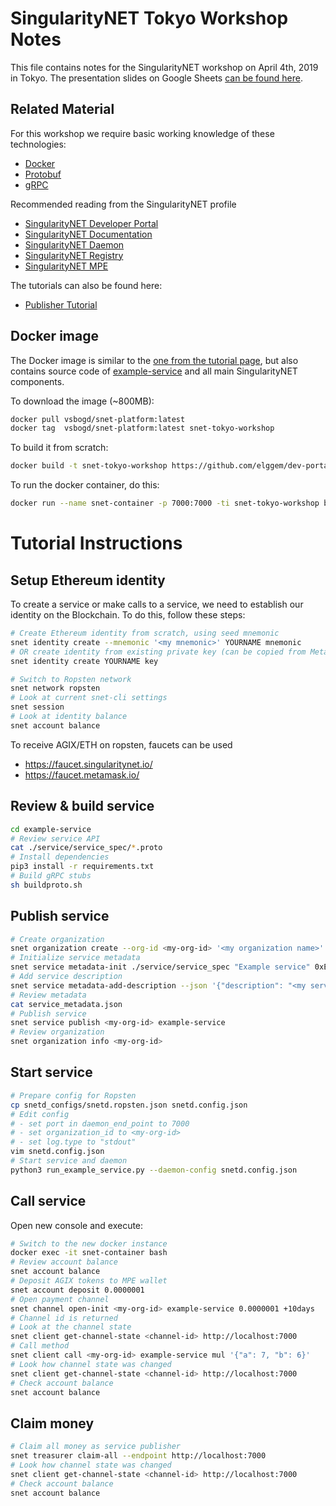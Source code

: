 # SingularityNET Tokyo Workshop Notes

This file contains notes for the SingularityNET workshop on April 4th, 2019 in Tokyo. The presentation slides on Google Sheets [can be found here](https://docs.google.com/presentation/d/1NEKfZP75fCdLJUDG3jVbUY01h4nUaPB6PeTBKZnWjCI).

## Related Material

For this workshop we require basic working knowledge of these technologies:
  - [Docker](https://github.com/wsargent/docker-cheat-sheet)
  - [Protobuf](http://blakesmith.me/2012/09/05/a-primer-on-protocol-buffers.html)
  - [gRPC](https://medium.com/@philipshen13/a-short-introduction-to-grpc-419b620e2177)

Recommended reading from the SingularityNET profile
  - [SingularityNET Developer Portal](https://dev.singularitynet.io)
  - [SingularityNET Documentation](https://dev.singularitynet.io/docs)
  - [SingularityNET Daemon](http://dev.singularitynet.io/docs/concepts/daemon)
  - [SingularityNET Registry](http://dev.singularitynet.io/docs/concepts/registry)
  - [SingularityNET MPE](http://dev.singularitynet.io/docs/ai-consumers/mpe)

The tutorials can also be found here:
  - [Publisher Tutorial](https://dev.singularitynet.io/tutorials/publish/)


## Docker image
The Docker image is similar to the [one from the tutorial page](https://github.com/singnet/dev-portal/blob/master/tutorials/docker/Dockerfile), but also contains source code of [example-service](https://github.com/singnet/example-service) and all main SingularityNET components.

To download the image (~800MB):
```sh
docker pull vsbogd/snet-platform:latest
docker tag  vsbogd/snet-platform:latest snet-tokyo-workshop
```

To build it from scratch:
```sh
docker build -t snet-tokyo-workshop https://github.com/elggem/dev-portal.git#master:/workshops/tokyo-workshop-20190404
```

To run the docker container, do this:
```sh
docker run --name snet-container -p 7000:7000 -ti snet-tokyo-workshop bash
```

# Tutorial Instructions

## Setup Ethereum identity

To create a service or make calls to a service, we need to establish our identity on the Blockchain. To do this, follow these steps:

```sh
# Create Ethereum identity from scratch, using seed mnemonic
snet identity create --mnemonic '<my mnemonic>' YOURNAME mnemonic
# OR create identity from existing private key (can be copied from Metamask):
snet identity create YOURNAME key

# Switch to Ropsten network
snet network ropsten
# Look at current snet-cli settings
snet session
# Look at identity balance
snet account balance
```

To receive AGIX/ETH on ropsten, faucets can be used
  - https://faucet.singularitynet.io/
  - https://faucet.metamask.io/

## Review & build service

```sh
cd example-service
# Review service API
cat ./service/service_spec/*.proto
# Install dependencies
pip3 install -r requirements.txt
# Build gRPC stubs
sh buildproto.sh
```

## Publish service

```sh
# Create organization
snet organization create --org-id <my-org-id> '<my organization name>'
# Initialize service metadata
snet service metadata-init ./service/service_spec "Example service" 0xETHEREUM_PAYMENT_DESTINATION --endpoints http://<my.ip>:7000 --fixed-price 0.00000001
# Add service description
snet service metadata-add-description --json '{"description": "<my service descrition>", "url": "<my service url>"}'
# Review metadata
cat service_metadata.json
# Publish service
snet service publish <my-org-id> example-service
# Review organization
snet organization info <my-org-id>
```

## Start service
```sh
# Prepare config for Ropsten
cp snetd_configs/snetd.ropsten.json snetd.config.json
# Edit config
# - set port in daemon_end_point to 7000
# - set organization_id to <my-org-id>
# - set log.type to "stdout"
vim snetd.config.json
# Start service and daemon
python3 run_example_service.py --daemon-config snetd.config.json
```

## Call service
Open new console and execute:
```sh
# Switch to the new docker instance
docker exec -it snet-container bash
# Review account balance
snet account balance
# Deposit AGIX tokens to MPE wallet
snet account deposit 0.0000001
# Open payment channel
snet channel open-init <my-org-id> example-service 0.0000001 +10days
# Channel id is returned
# Look at the channel state
snet client get-channel-state <channel-id> http://localhost:7000
# Call method
snet client call <my-org-id> example-service mul '{"a": 7, "b": 6}'
# Look how channel state was changed
snet client get-channel-state <channel-id> http://localhost:7000
# Check account balance
snet account balance
```

## Claim money
```sh
# Claim all money as service publisher
snet treasurer claim-all --endpoint http://localhost:7000
# Look how channel state was changed
snet client get-channel-state <channel-id> http://localhost:7000
# Check account balance
snet account balance
```
